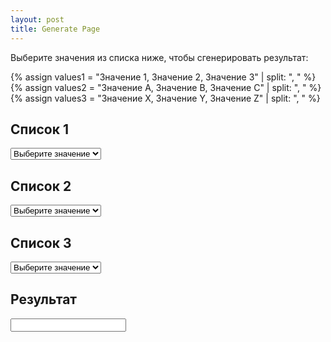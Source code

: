 ```yaml
---
layout: post
title: Generate Page
---
```






Выберите значения из списка ниже, чтобы сгенерировать результат:

{% assign values1 = "Значение 1, Значение 2, Значение 3" | split: ", " %}
{% assign values2 = "Значение A, Значение B, Значение C" | split: ", " %}
{% assign values3 = "Значение X, Значение Y, Значение Z" | split: ", " %}

## Список 1

<select id="select1">
  <option value="">Выберите значение</option>
  {% for value in values1 %}
    <option value="{{ value }}">{{ value }}</option>
  {% endfor %}
</select>

## Список 2

<select id="select2">
  <option value="">Выберите значение</option>
  {% for value in values2 %}
    <option value="{{ value }}">{{ value }}</option>
  {% endfor %}
</select>

## Список 3

<select id="select3">
  <option value="">Выберите значение</option>
  {% for value in values3 %}
    <option value="{{ value }}">{{ value }}</option>
  {% endfor %}
</select>

## Результат

<form id="result-form">
  <input type="text" id="result" name="result" value="" readonly>
</form>

<script>
  // Получаем элементы списков и формы результата
  var select1 = document.getElementById("select1");
  var select2 = document.getElementById("select2");
  var select3 = document.getElementById("select3");
  var resultForm = document.getElementById("result-form");
  var result = document.getElementById("result");

  // Обновляем результат при изменении выбранных значений
  select1.addEventListener("change", updateResult);
  select2.addEventListener("change", updateResult);
  select3.addEventListener("change", updateResult);

  function updateResult() {
    // Получаем выбранные значения из списков
    var value1 = select1.value;
    var value2 = select2.value;
    var value3 = select3.value;

    // Формируем строку результатов
    var resultString = "";

    if (value1) {
      resultString += value1 + ", ";
    }

    if (value2) {
      resultString += value2 + ", ";
    }

    if (value3) {
      resultString += value3;
    }

    // Устанавливаем значение формы результата
    result.value = resultString;
  }
</script>
